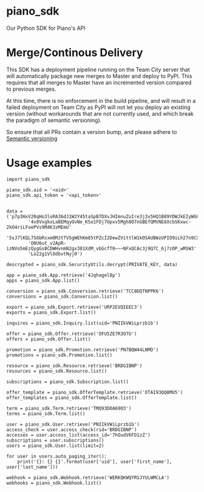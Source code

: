 # piano_sdk
Our Python SDK for Piano's API

# Merge/Continous Delivery

This SDK has a deployment pipeline running on the Team City server that will
automatically package new merges to Master and deploy to PyPI. This requires
that all merges to Master have an incremented version compared to previous
merges.

At this time, there is no enforcement in the build pipeline, and will result in
a failed deployment on Team City as PyPI will not let you deploy an existing
version (without workarounds that are not currently used, and which break the
paradigm of semantic versioning).

So ensure that all PRs contain a version bump, and please adhere to [Semantic
versioning](https://semver.org/)

# Usage examples
```
import piano_sdk

piano_sdk.aid = '<aid>'
piano_sdk.api_token = '<api_token>'


data = ('p7p3HxV20qHo3loRA36dJ1W2Y45taSpB7DXvJHImnuZuIre3j3x5HQ1B89YDWJkEIyWGCbsv_E25KqkV_8'
        '4v8VxgkxLaBEMqyOvNe_KSo1FDj7Upxv5Mgh8O7nGBEfQMVNE8XcbSKxwc-2kO4riLFoePVs9M4K3zMEmU'
        '5sJ7lKQL7S6bRsxm0MJtTV5gWEhKm85tPZcI2DewZVittlW1kOSAUBWzUPIO9iLh27n9CXKOUmbdXs4lAG'
        'O0U6ut_v2ApR-izNVo5mEzQygGsBCDWHvnmN2gx301XdM_vbGcfT0~~~NFxQCAc3j9Q7C_6j7z0P_wMSW3'
        'Lo22g1VlOdbvtNyj0')

descrypted = piano_sdk.SecurityUtils.decrypt(PRIVATE_KEY, data)

app = piano_sdk.App.retrieve('4Jqhagel8p')
apps = piano_sdk.App.list()

conversion = piano_sdk.Conversion.retrieve('TCC8DQTNPPK6')
conversions = piano_sdk.Conversion.list()

export = piano_sdk.Export.retrieve('URP2EVQIEEC3')
exports = piano_sdk.Export.list()

inquires = piano_sdk.Inquiry.list(uid='PNIIkVWiLprzb1b')

offer = piano_sdk.Offer.retrieve('OFU5ZE7R3O7U')
offers = piano_sdk.Offer.list()

promotion = piano_sdk.Promotion.retrieve('PN7BQW44LNMD')
promotions = piano_sdk.Promotion.list()

resource = piano_sdk.Resource.retrieve('BRDGIBNP')
resources = piano_sdk.Resource.list()

subscriptions = piano_sdk.Subscription.list()

offer_template = piano_sdk.OfferTemplate.retrieve('OTAI93QQ8MU5')
offer_templates = piano_sdk.OfferTemplate.list()

term = piano_sdk.Term.retrieve('TMQ93DOA69O3')
terms = piano_sdk.Term.list()

user = piano_sdk.User.retrieve('PNIIkVWiLprzb1b')
access_check = user.access_check(rid='BRDGIBNP')
accesses = user.access_list(access_id='7hOudV6FD1zZ')
subscriptions = user.subscriptions()
users = piano_sdk.User.list(limit=2)

for user in users.auto_paging_iter():
    print('{}: {} {}'.format(user['uid'], user['first_name'], user['last_name']))

webhook = piano_sdk.Webhook.retrieve('WERKQKWQYRSJYULWMCLA')
webhooks = piano_sdk.Webhook.list()
```
